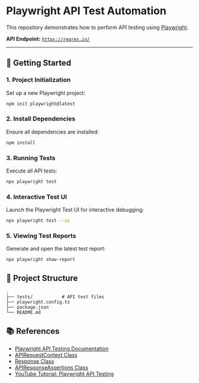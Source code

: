 # Playwright API Test Automation

This repository demonstrates how to perform API testing using [Playwright](https://playwright.dev/).

**API Endpoint:** [`https://reqres.in/`](https://reqres.in/)

---

## 🚀 Getting Started

### 1. Project Initialization

Set up a new Playwright project:

```bash
npm init playwright@latest
```

### 2. Install Dependencies

Ensure all dependencies are installed:

```bash
npm install
```

### 3. Running Tests

Execute all API tests:

```bash
npx playwright test
```

### 4. Interactive Test UI

Launch the Playwright Test UI for interactive debugging:

```bash
npx playwright test --ui
```

### 5. Viewing Test Reports

Generate and open the latest test report:

```bash
npx playwright show-report
```

## 🧩 Project Structure

```
.
├── tests/           # API test files
├── playwright.config.ts
├── package.json
└── README.md
```

## 📚 References

- [Playwright API Testing Documentation](https://playwright.dev/docs/api-testing)
- [APIRequestContext Class](https://playwright.dev/docs/api/class-apirequestcontext)
- [Response Class](https://playwright.dev/docs/api/class-response)
- [APIResponseAssertions Class](https://playwright.dev/docs/api/class-apiresponseassertions)
- [YouTube Tutorial: Playwright API Testing](https://www.youtube.com/watch?v=EEjyLfp6DoQ)
